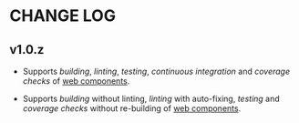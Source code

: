# CHANGE LOG

## v1.0.z

* Supports *building*, *linting*, *testing*, *continuous integration* and *coverage checks* of [web components].

* Supports *building* without linting, *linting* with auto-fixing, *testing* and *coverage checks* without re-building of [web components].

[web components]: https://developer.mozilla.org/en-US/docs/Web/Web_Components
